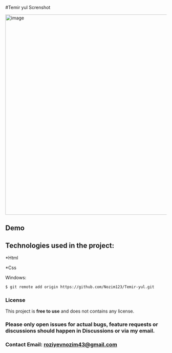 #Temir yul Screnshot

<img width="1339" height="626" alt="image" src="https://github.com/user-attachments/assets/f2072707-d0e7-4be9-8bf6-5bcc119ac612" />

<h2>Demo</h2>

<h2>Technologies used in the project:</h2>

*Html

*Css

Windows:

```bash
$ git remote add origin https://github.com/Nozim123/Temir-yul.git
```

### License

This project is **free to use** and does not contains any license.

### Please only open issues for actual bugs, feature requests or discussions should happen in Discussions or via my email.

### Contact Email: roziyevnozim43@gmail.com

